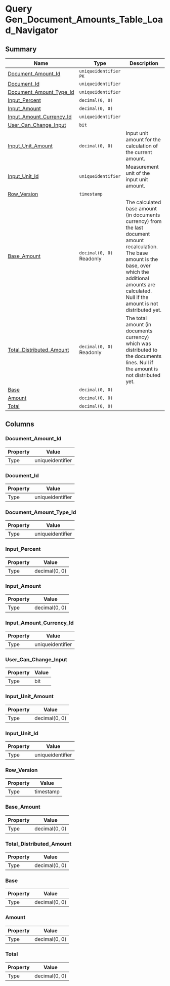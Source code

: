 # Query Gen_Document_Amounts_Table_Load_Navigator


## Summary

| Name | Type | Description |
| - | - | --- |
|[Document_Amount_Id](#document_amount_id)|`uniqueidentifier` `PK`||
|[Document_Id](#document_id)|`uniqueidentifier` ||
|[Document_Amount_Type_Id](#document_amount_type_id)|`uniqueidentifier` ||
|[Input_Percent](#input_percent)|`decimal(0, 0)` ||
|[Input_Amount](#input_amount)|`decimal(0, 0)` ||
|[Input_Amount_Currency_Id](#input_amount_currency_id)|`uniqueidentifier` ||
|[User_Can_Change_Input](#user_can_change_input)|`bit` ||
|[Input_Unit_Amount](#input_unit_amount)|`decimal(0, 0)` |Input unit amount for the calculation of the current amount.|
|[Input_Unit_Id](#input_unit_id)|`uniqueidentifier` |Measurement unit of the input unit amount.|
|[Row_Version](#row_version)|`timestamp` ||
|[Base_Amount](#base_amount)|`decimal(0, 0)` Readonly|The calculated base amount (in documents currency) from the last document amount recalculation. The base amount is the base, over which the additional amounts are calculated. Null if the amount is not distributed yet.|
|[Total_Distributed_Amount](#total_distributed_amount)|`decimal(0, 0)` Readonly|The total amount (in documents currency) which was distributed to the documents lines. Null if the amount is not distributed yet.|
|[Base](#base)|`decimal(0, 0)` ||
|[Amount](#amount)|`decimal(0, 0)` ||
|[Total](#total)|`decimal(0, 0)` ||

## Columns

### Document_Amount_Id

| Property | Value |
| - | - |
|Type|uniqueidentifier|

### Document_Id

| Property | Value |
| - | - |
|Type|uniqueidentifier|

### Document_Amount_Type_Id

| Property | Value |
| - | - |
|Type|uniqueidentifier|

### Input_Percent

| Property | Value |
| - | - |
|Type|decimal(0, 0)|

### Input_Amount

| Property | Value |
| - | - |
|Type|decimal(0, 0)|

### Input_Amount_Currency_Id

| Property | Value |
| - | - |
|Type|uniqueidentifier|

### User_Can_Change_Input

| Property | Value |
| - | - |
|Type|bit|

### Input_Unit_Amount

| Property | Value |
| - | - |
|Type|decimal(0, 0)|

### Input_Unit_Id

| Property | Value |
| - | - |
|Type|uniqueidentifier|

### Row_Version

| Property | Value |
| - | - |
|Type|timestamp|

### Base_Amount

| Property | Value |
| - | - |
|Type|decimal(0, 0)|

### Total_Distributed_Amount

| Property | Value |
| - | - |
|Type|decimal(0, 0)|

### Base

| Property | Value |
| - | - |
|Type|decimal(0, 0)|

### Amount

| Property | Value |
| - | - |
|Type|decimal(0, 0)|

### Total

| Property | Value |
| - | - |
|Type|decimal(0, 0)|


